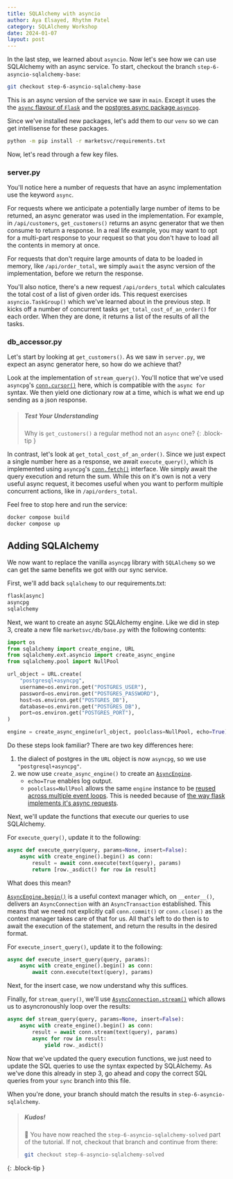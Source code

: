 ```yaml
---
title: SQLAlchemy with asyncio
author: Aya Elsayed, Rhythm Patel
category: SQLAlchemy Workshop
date: 2024-01-07
layout: post
---
```


In the last step, we learned about `asyncio`.
Now let's see how we can use SQLAlchemy with an async service.
To start, checkout the branch `step-6-asyncio-sqlalchemy-base`:

```sh
git checkout step-6-asyncio-sqlalchemy-base
```

This is an async version of the service we saw in `main`.
Except it uses the the [`async` flavour of `Flask`](https://flask.palletsprojects.com/en/3.0.x/async-await/) and the [postgres async package `asyncpg`](https://magicstack.github.io/asyncpg/current/).

Since we've installed new packages, let's add them to our `venv` so we can get intellisense for these packages.

```sh
python -m pip install -r marketsvc/requirements.txt
```

Now, let's read through a few key files.

### server.py

You'll notice here a number of requests that have an async implementation use the keyword `async`.

For requests where we anticipate a potentially large number of items to be returned, an async generator was used in the implementation.
For example, in `/api/customers`, `get_customers()` returns an async generator that we then consume to return a response.
In a real life example, you may want to opt for a multi-part response to your request so that you don't have to load all the contents in memory at once.

For requests that don't require large amounts of data to be loaded in memory, like `/api/order_total`, we simply `await` the async version of the implementation, before we return the response.

You'll also notice, there's a new request `/api/orders_total` which calculates the total cost of a list of given order ids.
This request exercises `asyncio.TaskGroup()` which we've learned about in the previous step.
It kicks off a number of concurrent tasks `get_total_cost_of_an_order()` for each order.
When they are done, it returns a list of the results of all the tasks.

### db_accessor.py

Let's start by looking at `get_customers()`.
As we saw in `server.py`, we expect an async generator here, so how do we achieve that?

Look at the implementation of `stream_query()`.
You'll notice that we've used `asyncpg`'s [`conn.cursor()`](https://magicstack.github.io/asyncpg/current/api/index.html#asyncpg.connection.Connection.cursor) here, which is compatible with the `async for` syntax.
We then yield one dictionary row at a time, which is what we end up sending as a json response.

> ##### Test Your Understanding
>
> Why is `get_customers()` a regular method not an `async` one?
{: .block-tip }

In contrast, let's look at `get_total_cost_of_an_order()`.
Since we just expect a single number here as a response, we await `execute_query()`, which is implemented using `asyncpg`'s [`conn.fetch()`](https://magicstack.github.io/asyncpg/current/api/index.html#asyncpg.connection.Connection.fetch) interface.
We simply await the query execution and return the sum.
While this on it's own is not a very useful async request, it becomes useful when you want to perform multiple concurrent actions, like in `/api/orders_total`.

Feel free to stop here and run the service:

```sh
docker compose build
docker compose up
```

## Adding SQLAlchemy

We now want to replace the vanilla `asyncpg` library with `SQLAlchemy` so we can get the same benefits we got with our sync service.

First, we'll add back `sqlalchemy` to our requirements.txt:

```txt
flask[async]
asyncpg
sqlalchemy
```

Next, we want to create an async SQLAlchemy engine.
Like we did in step 3, create a new file `marketsvc/db/base.py` with the following contents:

```py
import os
from sqlalchemy import create_engine, URL
from sqlalchemy.ext.asyncio import create_async_engine
from sqlalchemy.pool import NullPool

url_object = URL.create(
    "postgresql+asyncpg",
    username=os.environ.get("POSTGRES_USER"),
    password=os.environ.get("POSTGRES_PASSWORD"),
    host=os.environ.get("POSTGRES_DB"),
    database=os.environ.get("POSTGRES_DB"),
    port=os.environ.get("POSTGRES_PORT"),
)

engine = create_async_engine(url_object, poolclass=NullPool, echo=True)
```

Do these steps look familiar?
There are two key differences here:

1. the dialect of postgres in the `URL` object is now `asyncpg`, so we use `"postgresql+asyncpg"`.
2. we now use `create_async_engine()` to create an [`AsyncEngine`](https://docs.sqlalchemy.org/en/20/orm/extensions/asyncio.html#sqlalchemy.ext.asyncio.AsyncEngine).
    - `echo=True` enables log output.
    - `poolclass=NullPool` allows the same `engine` instance to be [reused across multiple event loops](https://docs.sqlalchemy.org/en/20/orm/extensions/asyncio.html#using-multiple-asyncio-event-loops). This is needed because of [the way flask implements it's async requests](https://flask.palletsprojects.com/en/3.0.x/async-await/#performance).

Next, we'll update the functions that execute our queries to use SQLAlchemy.

For `execute_query()`, update it to the following:

```py
async def execute_query(query, params=None, insert=False):
    async with create_engine().begin() as conn:
        result = await conn.execute(text(query), params)
        return [row._asdict() for row in result]
```

What does this mean?

[`AsyncEngine.begin()`](https://docs.sqlalchemy.org/en/20/orm/extensions/asyncio.html#sqlalchemy.ext.asyncio.AsyncEngine.begin) is a useful context manager which, on `__enter__()`, delivers an `AsyncConnection` with an `AsyncTransaction` established.
This means that we need not explicitly call `conn.commit()` or `conn.close()` as the context manager takes care of that for us.
All that's left to do then is to await the execution of the statement, and return the results in the desired format.

For `execute_insert_query()`, update it to the following:

```py
async def execute_insert_query(query, params):
    async with create_engine().begin() as conn:
        await conn.execute(text(query), params)
```

Next, for the insert case, we now understand why this suffices.

Finally, for `stream_query()`, we'll use [`AsyncConnection.stream()`](https://docs.sqlalchemy.org/en/20/orm/extensions/asyncio.html#sqlalchemy.ext.asyncio.AsyncConnection.stream) which allows us to asyncronoushly loop over the results:

```py
async def stream_query(query, params=None, insert=False):
    async with create_engine().begin() as conn:
        result = await conn.stream(text(query), params)
        async for row in result:
            yield row._asdict()
```

Now that we've updated the query execution functions, we just need to update the SQL queries to use the syntax expected by SQLAlchemy.
As we've done this already in step 3, go ahead and copy the correct SQL queries from your `sync` branch into this file.

When you're done, your branch should match the results in `step-6-asyncio-sqlalchemy`.

> ##### Kudos!
>
> 🙌 You have now reached the `step-6-asyncio-sqlalchemy-solved` part of the tutorial. If not, checkout that branch and continue from there:
>```sh
>git checkout step-6-asyncio-sqlalchemy-solved
>```
{: .block-tip }

&nbsp;
